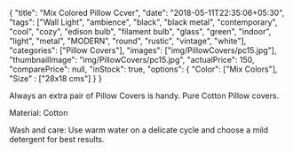 {
    "title": "Mix Colored Pillow Ccver",
    "date": "2018-05-11T22:35:06+05:30",
    "tags": ["Wall Light", "ambience", "black", "black metal", "contemporary", "cool", "cozy", "edison bulb", "filament bulb", "glass", "green", "indoor", "light", "metal", "MODERN", "round", "rustic", "vintage", "white"],
    "categories": ["Pillow Covers"],
    "images": ["img/PillowCovers/pc15.jpg"],
    "thumbnailImage": "img/PillowCovers/pc15.jpg",
    "actualPrice": 150,
    "comparePrice": null,
    "inStock": true,
    "options": {
            "Color": ["Mix Colors"],
            "Size" : ["28x18 cms"]
    }
}

Always an extra pair of Pillow Covers is handy. Pure Cotton Pillow covers.

Material: Cotton

Wash and care: Use warm water on a delicate cycle and choose a mild detergent for best results. 
